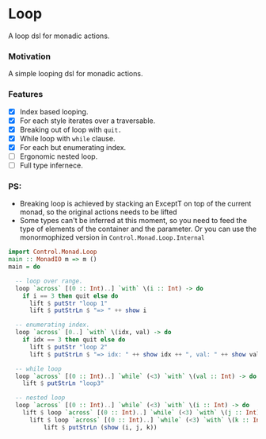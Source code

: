 # Loop

A loop dsl for monadic actions.

### Motivation

A simple looping dsl for monadic actions.

### Features

- [X] Index based looping.
- [X] For each style iterates over a traversable.
- [X] Breaking out of loop with `quit.`
- [X] While loop with `while` clause.
- [x] For each but enumerating index.
- [ ] Ergonomic nested loop.
- [ ] Full type infernece.

### PS:
- Breaking loop is achieved by stacking an ExceptT on top of the current monad, so the original actions needs to be lifted
- Some types can't be inferred at this moment, so you need to feed the type of elements of the container and the parameter. Or you can use the monormophized version in `Control.Monad.Loop.Internal`

```haskell
import Control.Monad.Loop
main :: MonadIO m => m ()
main = do

  -- loop over range.
  loop `across` [(0 :: Int)..] `with` \(i :: Int) -> do
    if i == 3 then quit else do
      lift $ putStr "loop 1"
      lift $ putStrLn $ "=> " ++ show i

  -- enumerating index.
  loop `across` [0..] `with` \(idx, val) -> do
    if idx == 3 then quit else do
      lift $ putStr "loop 2"
      lift $ putStrLn $ "=> idx: " ++ show idx ++ ", val: " ++ show val

  -- while loop
  loop `across` [(0 :: Int)..] `while` (<3) `with` \(val :: Int) -> do
    lift $ putStrLn "loop3"

  -- nested loop
  loop `across` [(0 :: Int)..] `while` (<3) `with` \(i :: Int) -> do
    lift $ loop `across` [(0 :: Int)..] `while` (<3) `with` \(j :: Int) -> do
      lift $ loop `across` [(0 :: Int)..] `while` (<3) `with` \(k :: Int) -> do
          lift $ putStrLn (show (i, j, k))
```
